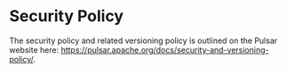 # Security Policy

The security policy and related versioning policy is outlined on the Pulsar website here: https://pulsar.apache.org/docs/security-and-versioning-policy/.
